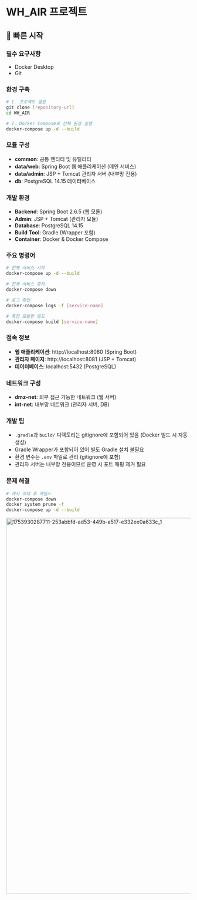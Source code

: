 # WH_AIR 프로젝트

## 🚀 빠른 시작

### 필수 요구사항
- Docker Desktop
- Git

### 환경 구축
```bash
# 1. 프로젝트 클론
git clone [repository-url]
cd WH_AIR

# 2. Docker Compose로 전체 환경 실행
docker-compose up -d --build
```

### 모듈 구성
- **common**: 공통 엔티티 및 유틸리티
- **data/web**: Spring Boot 웹 애플리케이션 (메인 서비스)
- **data/admin**: JSP + Tomcat 관리자 서버 (내부망 전용)
- **db**: PostgreSQL 14.15 데이터베이스

### 개발 환경
- **Backend**: Spring Boot 2.6.5 (웹 모듈)
- **Admin**: JSP + Tomcat (관리자 모듈)
- **Database**: PostgreSQL 14.15
- **Build Tool**: Gradle (Wrapper 포함)
- **Container**: Docker & Docker Compose

### 주요 명령어
```bash
# 전체 서비스 시작
docker-compose up -d --build

# 전체 서비스 중지
docker-compose down

# 로그 확인
docker-compose logs -f [service-name]

# 특정 모듈만 빌드
docker-compose build [service-name]
```

### 접속 정보
- **웹 애플리케이션**: http://localhost:8080 (Spring Boot)
- **관리자 페이지**: http://localhost:8081 (JSP + Tomcat)
- **데이터베이스**: localhost:5432 (PostgreSQL)

### 네트워크 구성
- **dmz-net**: 외부 접근 가능한 네트워크 (웹 서버)
- **int-net**: 내부망 네트워크 (관리자 서버, DB)

### 개발 팁
- `.gradle`과 `build/` 디렉토리는 gitignore에 포함되어 있음 (Docker 빌드 시 자동 생성)
- Gradle Wrapper가 포함되어 있어 별도 Gradle 설치 불필요
- 환경 변수는 `.env` 파일로 관리 (gitignore에 포함)
- 관리자 서버는 내부망 전용이므로 운영 시 포트 매핑 제거 필요

### 문제 해결
```bash
# 캐시 삭제 후 재빌드
docker-compose down
docker system prune -f
docker-compose up -d --build
``` 

<img width="791" height="1024" alt="1753930287711-253abbfd-ad53-449b-a517-e332ee0a633c_1" src="https://github.com/user-attachments/assets/81dcb98c-6be1-4486-98a3-bbbce885ec41" />
